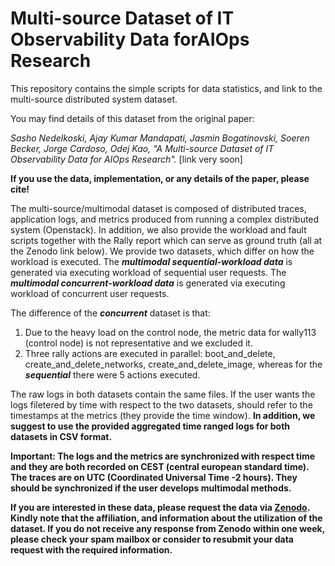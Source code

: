 # Multi-source Dataset of IT Observability Data forAIOps Research
This repository contains the simple scripts for data statistics, and link to the multi-source distributed system dataset.

You may find details of this dataset from the original paper: 

*Sasho Nedelkoski, Ajay Kumar Mandapati, Jasmin Bogatinovski, Soeren Becker, Jorge Cardoso, Odej Kao, "A Multi-source Dataset of IT Observability Data for AIOps Research".* [link very soon]

<b>If you use the data, implementation, or any details of the paper, please cite!</b>

The multi-source/multimodal dataset is composed of distributed traces, application logs, and metrics produced from running a complex distributed system (Openstack). In addition, we also provide the workload and fault scripts together with the Rally report which can serve as ground truth (all at the Zenodo link below). We provide two datasets, which differ on how the workload is executed. The <b>*multimodal sequential-workload data*</b> is generated via executing workload of sequential user requests. The <b>*multimodal concurrent-workload data*</b> is generated via executing workload of concurrent user requests. 

The difference of the *<b>concurrent</b>* dataset is that:
1. Due to the heavy load on the control node, the metric data for wally113 (control node) is not representative and we excluded it.
2. Three rally actions are executed in parallel: boot_and_delete, create_and_delete_networks, create_and_delete_image, whereas for the *<b>sequential</b>* there were 5 actions executed. 

The raw logs in both datasets contain the same files. If the user wants the logs filetered by time with respect to the two datasets, should refer to the timestamps at the metrics (they provide the time window). <b>In addition, we suggest to use the provided aggregated time ranged logs for both datasets in CSV format.
  
<b>Important:</b> The logs and the metrics are synchronized with respect time and they are both recorded on CEST (central european standard time). The traces are on UTC (Coordinated Universal Time -2 hours). They should be synchronized if the user develops multimodal methods.

If you are interested in these data, please request the data via <a href="url">Zenodo</a>. Kindly note that the affiliation, and information about the utilization of the dataset. If you do not receive any response from Zenodo within one week, please check your spam mailbox or consider to resubmit your data request with the required information.

